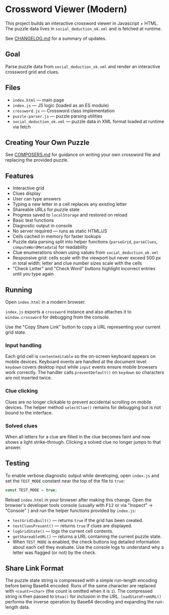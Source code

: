 # Crossword Viewer (Modern)

This project builds an interactive crossword viewer in Javascript + HTML.
The puzzle data lives in `social_deduction_ok.xml` and is fetched at runtime.

See [CHANGELOG.md](CHANGELOG.md) for a summary of updates.

## Goal

Parse puzzle data from `social_deduction_ok.xml` and render an interactive crossword grid and clues.

## Files

- `index.html` — main page
- `index.js` — JS logic (loaded as an ES module)
- `crossword.js` — Crossword class implementation
- `puzzle-parser.js` — puzzle parsing utilities
- `social_deduction_ok.xml` — puzzle data in XML format loaded at runtime via fetch

## Creating Your Own Puzzle

See [COMPOSERS.md](COMPOSERS.md) for guidance on writing your own crossword file and replacing the provided puzzle.

## Features

- Interactive grid
- Clues display
- User can type answers
- Typing a new letter in a cell replaces any existing letter
- Shareable URLs for puzzle state
- Progress saved to `localStorage` and restored on reload
- Basic test functions
- Diagnostic output in console
- No server required — runs as static HTML/JS
- Cells cached in memory for faster lookups
- Puzzle data parsing split into helper functions (`parseGrid`, `parseClues`, `computeWordMetadata`) for readability
- Clue enumerations shown using values from `social_deduction_ok.xml`
- Responsive grid: cells scale with the viewport but never exceed 500&nbsp;px in total width; letter and clue number sizes scale with the cells
- "Check Letter" and "Check Word" buttons highlight incorrect entries until you type again

## Running

Open `index.html` in a modern browser.

`index.js` exports a `crossword` instance and also attaches it to `window.crossword` for debugging from the console.

Use the "Copy Share Link" button to copy a URL representing your current grid state.

### Input handling

Each grid cell is `contenteditable` so the on-screen keyboard appears on mobile devices. Keyboard events are handled at the document level: `keydown` covers desktop input while `input` events ensure mobile browsers work correctly. The handler calls `preventDefault()` on `keydown` so characters are not inserted twice.

### Clue clicking

Clues are no longer clickable to prevent accidental scrolling on mobile devices. The helper method `selectClue()` remains for debugging but is not bound to the interface.

### Solved clues

When all letters for a clue are filled in the clue becomes faint and now shows a light strike-through. Clicking a solved clue no longer jumps to that answer.

## Testing

To enable verbose diagnostic output while developing, open `index.js` and set the
`TEST_MODE` constant near the top of the file to `true`:

```js
const TEST_MODE = true;
```

Reload `index.html` in your browser after making this change. Open the browser's
developer tools console (usually with <kbd>F12</kbd> or via "Inspect" → "Console" )
and run the helper functions provided by `index.js`:

- `testGridIsBuilt()` — returns `true` if the grid has been created.
- `testCluesPresent()` — returns `true` if clues are displayed.
- `logGridState()` — logs the current cell contents.
- `getShareableURL()` — returns a URL containing the current puzzle state.
- When `TEST_MODE` is enabled, the check buttons log detailed information about
  each cell they evaluate. Use the console logs to understand why a letter was
  flagged (or not) by the check.

## Share Link Format

The puzzle state string is compressed with a simple run-length encoding before
being Base64 encoded. Runs of the same character are replaced with
`<count><char>` (the count is omitted when it is `1`). The compressed string is
then passed to `btoa()` for inclusion in the URL. `loadStateFromURL()` performs
the inverse operation by Base64 decoding and expanding the run-length data.
